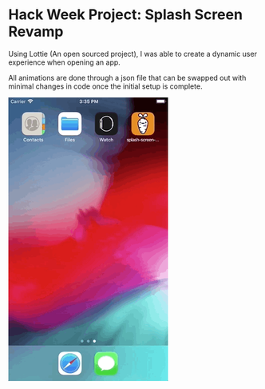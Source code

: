 # Hack Week Project: Splash Screen Revamp

Using Lottie (An open sourced project), I was able to create a dynamic user experience when opening an app.

All animations are done through a json file that can be swapped out with minimal changes in code once the initial setup is complete.

![alt text](https://raw.githubusercontent.com/mpujol/hackweek-splash-screen-demo/master/Splash%20Screen%20Demo%20320.gif)

      
